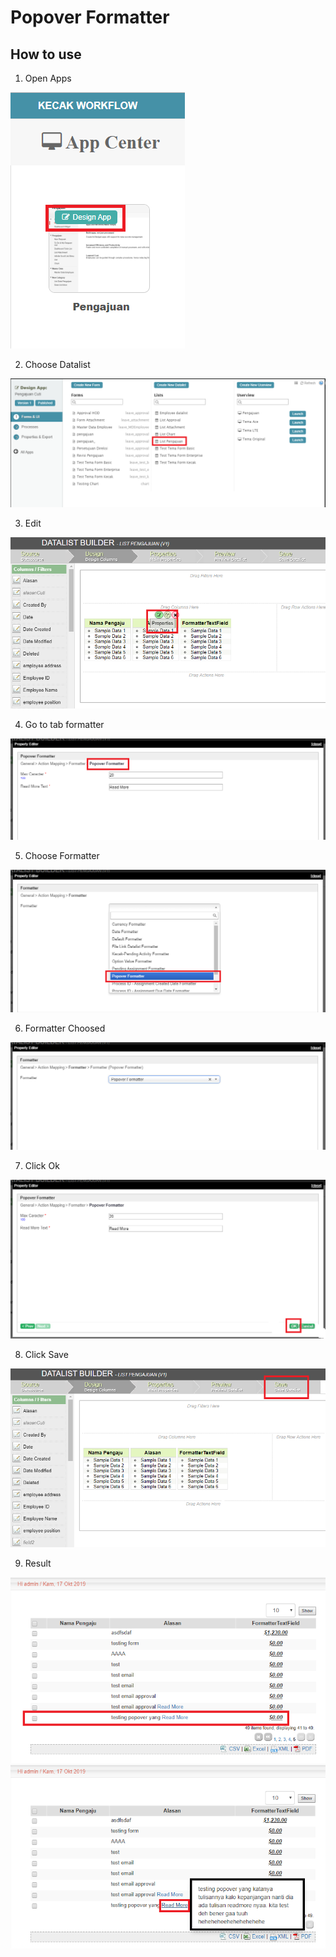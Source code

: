 # Popover Formatter

## How to use

1. Open Apps

<img src="https://raw.githubusercontent.com/kinnara-digital-studio/kecak-workflow/master/docs/assets/popover_openApps.png" alt="" />

2. Choose Datalist

<img src="https://raw.githubusercontent.com/kinnara-digital-studio/kecak-workflow/master/docs/assets/popover_chooseDatalist.png" alt="" />

3. Edit

<img src="https://raw.githubusercontent.com/kinnara-digital-studio/kecak-workflow/master/docs/assets/popover_editProperties.png" alt="" />

4. Go to tab formatter

<img src="https://raw.githubusercontent.com/kinnara-digital-studio/kecak-workflow/master/docs/assets/popover_popoverFormatter.png" alt="" />

5. Choose Formatter

<img src="https://raw.githubusercontent.com/kinnara-digital-studio/kecak-workflow/master/docs/assets/popover_chooseFormatter.png" alt="" />

6. Formatter Choosed

<img src="https://raw.githubusercontent.com/kinnara-digital-studio/kecak-workflow/master/docs/assets/popover_formatterResult.png" alt="" />

7. Click Ok

<img src="https://raw.githubusercontent.com/kinnara-digital-studio/kecak-workflow/master/docs/assets/popover_ok.png" alt="" />


8. Click Save

<img src="https://raw.githubusercontent.com/kinnara-digital-studio/kecak-workflow/master/docs/assets/popover_save.png" alt="" />

9. Result

<img src="https://raw.githubusercontent.com/kinnara-digital-studio/kecak-workflow/master/docs/assets/popover_result.png" alt="" />

<img src="https://raw.githubusercontent.com/kinnara-digital-studio/kecak-workflow/master/docs/assets/popover_result2.png" alt="" />
